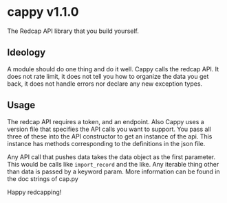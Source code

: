# cappy v1.1.0
The Redcap API library that you build yourself.

## Ideology ##

A module should do one thing and do it well. Cappy calls the redcap API. It does not rate limit, it does not
tell you how to organize the data you get back, it does not handle errors nor declare any new exception types.

## Usage ##

The redcap API requires a token, and an endpoint. Also Cappy uses a version file that specifies the API
calls you want to support. You pass all three of these into the API constructor to get an instance of the 
api. This instance has methods corresponding to the definitions in the json file.

Any API call that pushes data takes the data object as the first parameter. This would be calls like `import_record`
and the like. Any iterable thing other than data is passed by a keyword param. More information can be found in the
doc strings of cap.py

Happy redcapping!

